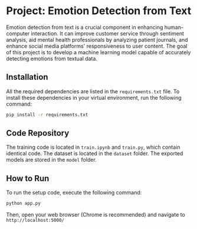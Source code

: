 # Project: Emotion Detection from Text

Emotion detection from text is a crucial component in enhancing human-computer interaction. It can improve customer service through sentiment analysis, aid mental health professionals by analyzing patient journals, and enhance social media platforms' responsiveness to user content. The goal of this project is to develop a machine learning model capable of accurately detecting emotions from textual data.

## Installation

All the required dependencies are listed in the `requirements.txt` file. To install these dependencies in your virtual environment, run the following command:

```bash
pip install -r requirements.txt
```

## Code Repository

The training code is located in `train.ipynb` and `train.py`, which contain identical code. The dataset is located in the `dataset` folder. The exported models are stored in the `model` folder.

## How to Run
To run the setup code, execute the following command:
```bash
python app.py
```
Then, open your web browser (Chrome is recommended) and navigate to `http://localhost:5000/`
